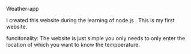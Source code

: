 Weather-app

I created this website during the learning of node.js . This is my first website.

funcitonality:
The website is just simple you only needs to only enter the location of which you want to know the tempoerature.
